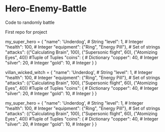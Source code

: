 # Hero-Enemy-Battle
Code to randomly battle

First repo for project


my_super_hero = {
    "name": 'Underdog',    # String
    "level": 1,            # Integer
    "health": 100,         # Integer
    "equipment": {"Ring", "Energy Pill"},     # Set of strings
    "attacks":  (("Calculating Brain", 100), ("Supersonic flight", 60), ("Atomizing Eyes", 40)) #Tuple of Tuples
    "coins": {    # Dictionary
        "copper":  40,  # Integer
        "silver":  20,  # Integer
        "gold":    10,  # Integer
    }
}

villan_wicked_witch = {
    "name": 'Underdog',    # String
    "level": 1,            # Integer
    "health": 100,         # Integer
    "equipment": {"Ring", "Energy Pill"},     # Set of strings
    "attacks":  (("Calculating Brain", 100), ("Supersonic flight", 60), ("Atomizing Eyes", 40)) #Tuple of Tuples
    "coins": {    # Dictionary
        "copper":  40,  # Integer
        "silver":  20,  # Integer
        "gold":    10,  # Integer
    }
}

my_super_hero = {
    "name": 'Underdog',    # String
    "level": 1,            # Integer
    "health": 100,         # Integer
    "equipment": {"Ring", "Energy Pill"},     # Set of strings
    "attacks":  (("Calculating Brain", 100), ("Supersonic flight", 60), ("Atomizing Eyes", 40)) #Tuple of Tuples
    "coins": {    # Dictionary
        "copper":  40,  # Integer
        "silver":  20,  # Integer
        "gold":    10,  # Integer
    }
}